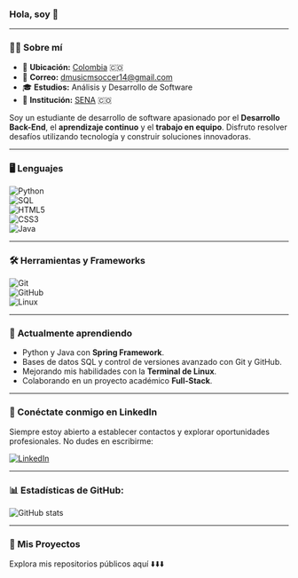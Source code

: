 ### **Hola, soy <Tu Dixon Marino> 👋**  

---

### 🧑‍💻 **Sobre mí**  

- 📍 **Ubicación:** <a href="https://www.google.com/maps/search/Colombia/" target="_blank">Colombia</a> 🇨🇴  
- 📧 **Correo:** [dmusicmsoccer14@gmail.com](mailto:dmusicmsoccer14@gmail.com)  
- 🎓 **Estudios:** Análisis y Desarrollo de Software  
- 🏫 **Institución:** [SENA](https://www.sena.edu.co/) 🇨🇴  

Soy un estudiante de desarrollo de software apasionado por el **Desarrollo Back-End**, el **aprendizaje continuo** y el **trabajo en equipo**. Disfruto resolver desafíos utilizando tecnología y construir soluciones innovadoras.  

---

### 🖥️ **Lenguajes**  
![Python](https://img.shields.io/badge/Python-3776AB?style=for-the-badge&logo=python&logoColor=white)  
![SQL](https://img.shields.io/badge/SQL-316192?style=for-the-badge&logo=postgresql&logoColor=white)  
![HTML5](https://img.shields.io/badge/HTML5-E34F26?style=for-the-badge&logo=html5&logoColor=white)  
![CSS3](https://img.shields.io/badge/CSS3-1572B6?style=for-the-badge&logo=css3&logoColor=white)  
![Java](https://img.shields.io/badge/Java-ED8B00?style=for-the-badge&logo=openjdk&logoColor=white)  

---

### 🛠️ **Herramientas y Frameworks**  
![Git](https://img.shields.io/badge/Git-F05032?style=for-the-badge&logo=git&logoColor=white)  
![GitHub](https://img.shields.io/badge/GitHub-181717?style=for-the-badge&logo=github&logoColor=white)  
![Linux](https://img.shields.io/badge/Linux-FCC624?style=for-the-badge&logo=linux&logoColor=black)

---

### 🌟 **Actualmente aprendiendo**  

- Python y Java con **Spring Framework**.  
- Bases de datos SQL y control de versiones avanzado con Git y GitHub.  
- Mejorando mis habilidades con la **Terminal de Linux**.  
- Colaborando en un proyecto académico **Full-Stack**.  

---

### 📇 Conéctate conmigo en LinkedIn  

Siempre estoy abierto a establecer contactos y explorar oportunidades profesionales. No dudes en escribirme:  

[![LinkedIn](https://img.shields.io/badge/LinkedIn-0077B5?style=for-the-badge&logo=linkedin&logoColor=white)](www.linkedin.com/in/dixon-eduardo-marino-sanabria-46384025a)  

---

### 📊 Estadísticas de GitHub:  

![GitHub stats](https://github-readme-stats.vercel.app/api?username=Dixon07Marino&show_icons=true&hide_rank=true&theme=radical)  

---

### 📂 Mis Proyectos  

Explora mis repositorios públicos aquí ⬇️⬇️⬇️  
